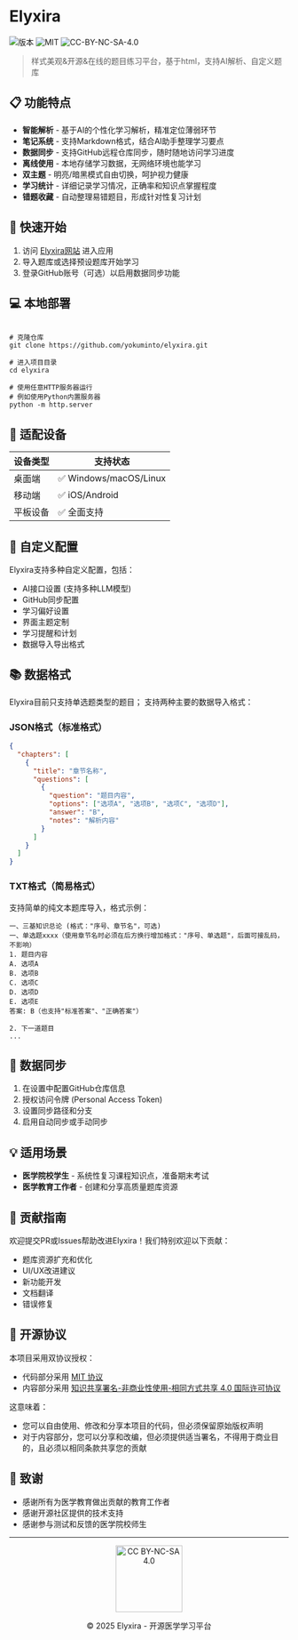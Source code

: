 # Elyxira 
![版本](https://img.shields.io/badge/版本-1.0.0-blue)
![MIT](https://img.shields.io/badge/协议-MIT-green)
![CC-BY-NC-SA-4.0](https://img.shields.io/badge/协议-CC--BY--NC--SA--4.0-orange)

> 样式美观&开源&在线的题目练习平台，基于html，支持AI解析、自定义题库

## 📋 功能特点

- **智能解析** - 基于AI的个性化学习解析，精准定位薄弱环节
- **笔记系统** - 支持Markdown格式，结合AI助手整理学习要点
- **数据同步** - 支持GitHub远程仓库同步，随时随地访问学习进度
- **离线使用** - 本地存储学习数据，无网络环境也能学习
- **双主题** - 明亮/暗黑模式自由切换，呵护视力健康
- **学习统计** - 详细记录学习情况，正确率和知识点掌握程度
- **错题收藏** - 自动整理易错题目，形成针对性复习计划

## 🚀 快速开始

1. 访问 [Elyxira网站](https://elyxira.github.io) 进入应用
2. 导入题库或选择预设题库开始学习
3. 登录GitHub账号（可选）以启用数据同步功能

## 💻 本地部署

```

# 克隆仓库
git clone https://github.com/yokuminto/elyxira.git

# 进入项目目录
cd elyxira

# 使用任意HTTP服务器运行
# 例如使用Python内置服务器
python -m http.server
```

## 📱 适配设备

| 设备类型 | 支持状态 |
|---------|---------|
| 桌面端 | ✅ Windows/macOS/Linux |
| 移动端 | ✅ iOS/Android |
| 平板设备 | ✅ 全面支持 |

## 🔧 自定义配置

Elyxira支持多种自定义配置，包括：

- AI接口设置 (支持多种LLM模型)
- GitHub同步配置
- 学习偏好设置
- 界面主题定制
- 学习提醒和计划
- 数据导入导出格式

## 📚 数据格式

Elyxira目前只支持单选题类型的题目；
支持两种主要的数据导入格式：

### JSON格式（标准格式）
```json
{
  "chapters": [
    {
      "title": "章节名称",
      "questions": [
        {
          "question": "题目内容",
          "options": ["选项A", "选项B", "选项C", "选项D"],
          "answer": "B",
          "notes": "解析内容"
        }
      ]
    }
  ]
}
```

### TXT格式（简易格式）
支持简单的纯文本题库导入，格式示例：
```
一、三基知识总论 (格式："序号、章节名"，可选)
一、单选题xxxx（使用章节名时必须在后方换行增加格式："序号、单选题"，后面可接乱码，不影响）
1. 题目内容
A. 选项A
B. 选项B
C. 选项C
D. 选项D
E. 选项E
答案: B（也支持"标准答案"、"正确答案"）

2. 下一道题目
...
```

## 🔄 数据同步

1. 在设置中配置GitHub仓库信息
2. 授权访问令牌 (Personal Access Token)
3. 设置同步路径和分支
4. 启用自动同步或手动同步

## 💡 适用场景

- **医学院校学生** - 系统性复习课程知识点，准备期末考试
- **医学教育工作者** - 创建和分享高质量题库资源

## 🤝 贡献指南

欢迎提交PR或Issues帮助改进Elyxira！我们特别欢迎以下贡献：

- 题库资源扩充和优化
- UI/UX改进建议
- 新功能开发
- 文档翻译
- 错误修复

## 📜 开源协议

本项目采用双协议授权：

- 代码部分采用 [MIT 协议](LICENSE-MIT.md)
- 内容部分采用 [知识共享署名-非商业性使用-相同方式共享 4.0 国际许可协议](LICENSE-CC.md)

这意味着：
- 您可以自由使用、修改和分享本项目的代码，但必须保留原始版权声明
- 对于内容部分，您可以分享和改编，但必须提供适当署名，不得用于商业目的，且必须以相同条款共享您的贡献

## 🙏 致谢

- 感谢所有为医学教育做出贡献的教育工作者
- 感谢开源社区提供的技术支持
- 感谢参与测试和反馈的医学院校师生

---

<div align="center">
  <a href="https://creativecommons.org/licenses/by-nc-sa/4.0/deed.zh">
    <img src="https://mirrors.creativecommons.org/presskit/buttons/88x31/svg/by-nc-sa.svg" width="120" alt="CC BY-NC-SA 4.0">
  </a>
  <p>© 2025 Elyxira - 开源医学学习平台</p>
</div>
